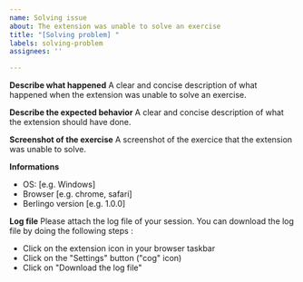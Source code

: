 ```yaml
---
name: Solving issue
about: The extension was unable to solve an exercise
title: "[Solving problem] "
labels: solving-problem
assignees: ''

---
```


**Describe what happened**
A clear and concise description of what happened when the extension was unable to solve an exercise.

**Describe the expected behavior**
A clear and concise description of what the extension should have done.

**Screenshot of the exercise**
A screenshot of the exercice that the extension was unable to solve.

**Informations**

- OS: [e.g. Windows]
- Browser [e.g. chrome, safari]
- Berlingo version [e.g. 1.0.0]

**Log file**
Please attach the log file of your session. You can download the log file by doing the following steps :

- Click on the extension icon in your browser taskbar
- Click on the "Settings" button ("cog" icon)
- Click on "Download the log file"
